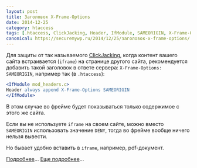 ```yaml
---
layout: post
title: Заголовок X-Frame-Options
date: 2014-12-25
category: htaccess
tags: [.htaccess, ClickJacking, Header, IfModule, SAMEORIGIN, X-Frame-Options]
canonical: https://securemywp.ru/2014/12/25/заголовок-x-frame-options/
---
```


Для защиты от так называемого [ClickJacking](https://ru.wikipedia.org/wiki/Кликджекинг), когда контент вашего сайта встраивается (`iframe`) на странице другого сайта, рекомендуется добавить такой заголовок в ответе сервера: `X-Frame-Options: SAMEORIGIN`, например так (в `.htaccess`):

```apache
<IfModule mod_headers.c>
Header always append X-Frame-Options SAMEORIGIN
</IfModule>
```

В этом случае во фрейме будет показываться только содержимое с этого же сайта.

Если вы не используете `iframe` на своем сайте, можно вместо `SAMEORIGIN` использовать значение `DENY`, тогда во фрейме вообще ничего нельзя вывести.

Но бывает удобно вставить в `iframe`, например, pdf-документ.

[Подробнее](https://blog.mozilla.org/security/2013/12/12/on-the-x-frame-options-security-header/)… [Еще подробнее](http://blogs.msdn.com/b/ieinternals/archive/2010/03/30/combating-clickjacking-with-x-frame-options.aspx)…
